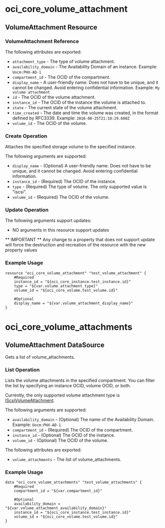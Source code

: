 # oci\_core\_volume_attachment

## VolumeAttachment Resource

### VolumeAttachment Reference

The following attributes are exported:

* `attachment_type` - The type of volume attachment.
* `availability_domain` - The Availability Domain of an instance.  Example: `Uocm:PHX-AD-1` 
* `compartment_id` - The OCID of the compartment.
* `display_name` - A user-friendly name. Does not have to be unique, and it cannot be changed. Avoid entering confidential information.  Example: `My volume attachment` 
* `id` - The OCID of the volume attachment.
* `instance_id` - The OCID of the instance the volume is attached to.
* `state` - The current state of the volume attachment.
* `time_created` - The date and time the volume was created, in the format defined by RFC3339.  Example: `2016-08-25T21:10:29.600Z` 
* `volume_id` - The OCID of the volume.



### Create Operation
Attaches the specified storage volume to the specified instance.


The following arguments are supported:

* `display_name` - (Optional) A user-friendly name. Does not have to be unique, and it cannot be changed. Avoid entering confidential information. 
* `instance_id` - (Required) The OCID of the instance.
* `type` - (Required) The type of volume. The only supported value is "iscsi".
* `volume_id` - (Required) The OCID of the volume.


### Update Operation


The following arguments support updates:
* NO arguments in this resource support updates

** IMPORTANT **
Any change to a property that does not support update will force the destruction and recreation of the resource with the new property values

### Example Usage

```
resource "oci_core_volume_attachment" "test_volume_attachment" {
	#Required
	instance_id = "${oci_core_instance.test_instance.id}"
	type = "${var.volume_attachment_type}"
	volume_id = "${oci_core_volume.test_volume.id}"

	#Optional
	display_name = "${var.volume_attachment_display_name}"
}
```

# oci\_core\_volume_attachments

## VolumeAttachment DataSource

Gets a list of volume_attachments.

### List Operation
Lists the volume attachments in the specified compartment. You can filter the
list by specifying an instance OCID, volume OCID, or both.

Currently, the only supported volume attachment type is [IScsiVolumeAttachment](https://docs.us-phoenix-1.oraclecloud.com/api/#/en/iaas/20160918/IScsiVolumeAttachment/).

The following arguments are supported:

* `availability_domain` - (Optional) The name of the Availability Domain.  Example: `Uocm:PHX-AD-1` 
* `compartment_id` - (Required) The OCID of the compartment.
* `instance_id` - (Optional) The OCID of the instance.
* `volume_id` - (Optional) The OCID of the volume.


The following attributes are exported:

* `volume_attachments` - The list of volume_attachments.

### Example Usage

```
data "oci_core_volume_attachments" "test_volume_attachments" {
	#Required
	compartment_id = "${var.compartment_id}"

	#Optional
	availability_domain = "${var.volume_attachment_availability_domain}"
	instance_id = "${oci_core_instance.test_instance.id}"
	volume_id = "${oci_core_volume.test_volume.id}"
}
```
